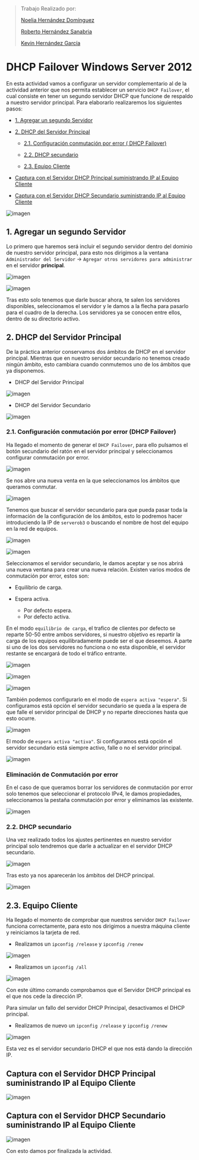 >Trabajo Realizado por:
>
>[Noelia Hernández Domínguez]()
>
>[Roberto Hernández Sanabria](https://github.com/xxkiroxx/servicios-red-internet/blob/master/trim1/u1/a3-dhcp-failover-windows/README.md)
>
>[Kevin Hernández García](https://github.com/KeyMax14/rsd1718-kevin/blob/master/trim1/u2/a4-DHCP-Failover/README.md)



# DHCP Failover Windows Server 2012

En esta actividad vamos a configurar un servidor complementario al de la actividad anterior que nos permita establecer un servicio `DHCP Failover`, el cual consiste en tener un segundo servidor DHCP que funcione de respaldo a nuestro servidor principal. Para elaborarlo realizaremos los siguientes pasos:

- [1. Agregar un segundo Servidor](#1)

- [2. DHCP del Servidor Principal](#2)

    - [2.1. Configuración conmutación por error ( DHCP Failover)](#3)

    - [2.2. DHCP secundario](#4)

    - [2.3. Equipo Cliente](#5)

- [Captura con el Servidor DHCP Principal suministrando IP al Equipo Cliente](#6)

- [Captura con el Servidor DHCP Secundario suministrando IP al Equipo Cliente](#7)


![imagen](images/dhcp_failover_en_windows_2012_server/000.png)



## 1. Agregar un segundo Servidor<a name="1"></a>

Lo primero que haremos será incluir el segundo servidor dentro del dominio de nuestro servidor principal, para esto nos dirigimos a la ventana `Administrador del Servidor` -> `Agregar otros servidores para administrar` en el servidor **principal**.

![imagen](images/dhcp_failover_en_windows_2012_server/003.png)

![imagen](images/dhcp_failover_en_windows_2012_server/002.png)

Tras esto solo tenemos que darle buscar ahora, te salen los servidores disponibles, seleccionamos el servidor y le damos a la flecha para pasarlo para el cuadro de la derecha. Los servidores ya se conocen entre ellos, dentro de su directorio activo.


## 2. DHCP del Servidor Principal<a name="2"></a>

De la práctica anterior conservamos dos ámbitos de DHCP en el servidor principal. Mientras que en nuestro servidor secundario no tenemos creado ningún ámbito, esto cambiara cuando conmutemos uno de los ámbitos que ya disponemos.

- DHCP del Servidor Principal

![imagen](images/dhcp_failover_en_windows_2012_server/001.png)

- DHCP del Servidor Secundario

![imagen](images/dhcp_failover_en_windows_2012_server/008.png)


### 2.1. Configuración conmutación por error (DHCP Failover)  <a name="3"></a>

Ha llegado el momento de generar el `DHCP Failover`, para ello pulsamos el botón secundario del ratón en el servidor principal y seleccionamos configurar conmutación por error.

![imagen](images/dhcp_failover_en_windows_2012_server/005.png)

Se nos abre una nueva venta en la que seleccionamos los ámbitos que queramos conmutar.

![imagen](images/dhcp_failover_en_windows_2012_server/006.png)

Tenemos que buscar el servidor secundario para que pueda pasar toda la información de la configuración de los ámbitos, esto lo podremos hacer introduciendo la IP de `serverob3` o buscando el nombre de host del equipo en la red de equipos.

![imagen](images/dhcp_failover_en_windows_2012_server/009.png)

![imagen](images/dhcp_failover_en_windows_2012_server/007.png)

Seleccionamos el servidor secundario, le damos aceptar y se nos abrirá una nueva ventana para crear una nueva relación. Existen varios modos de conmutación por error, estos son:

- Equilibrio de carga.

-  Espera activa.

      - Por defecto espera.
      - Por defecto activa.




En el modo `equilibrio de carga`, el trafico de clientes por defecto se reparte 50-50 entre ambos servidores, si nuestro objetivo es repartir la carga de los equipos equilibradamente puede ser el que deseemos. A parte si uno de los dos servidores no funciona o no esta disponible, el servidor restante se encargará de todo el tráfico entrante.

![imagen](images/dhcp_failover_en_windows_2012_server/010.png)

![imagen](images/dhcp_failover_en_windows_2012_server/011.png)

![imagen](images/dhcp_failover_en_windows_2012_server/012.png)

También podemos configurarlo en el modo de `espera activa "espera"`. Si configuramos está opción el servidor secundario se queda a la espera de que falle el servidor principal de DHCP y no reparte direcciones hasta que esto ocurre.

![imagen](images/dhcp_failover_en_windows_2012_server/021.png)


El modo de `espera activa "activa"`. Si configuramos está opción el servidor secundario está siempre activo, falle o no el servidor principal.

![imagen](images/dhcp_failover_en_windows_2012_server/022.png)

### Eliminación de Conmutación por error

En el caso de que queramos borrar los servidores de conmutación por error solo tenemos que seleccionar el protocolo IPv4, le damos propiedades, seleccionamos la pestaña conmutación por error y eliminamos las existente.

![imagen](images/dhcp_failover_en_windows_2012_server/023.png)


### 2.2. DHCP secundario<a name="4"></a>

Una vez realizado todos los ajustes pertinentes en nuestro servidor principal solo tendremos que darle a actualizar en el servidor DHCP secundario.

![imagen](images/dhcp_failover_en_windows_2012_server/013.png)

Tras esto ya nos aparecerán los ámbitos del DHCP principal.

![imagen](images/dhcp_failover_en_windows_2012_server/014.png)


## 2.3. Equipo Cliente<a name="5"></a>

Ha llegado el momento de comprobar que nuestros servidor `DHCP Failover` funciona correctamente, para esto nos dirigimos a nuestra máquina cliente y reiniciamos la tarjeta de red.

- Realizamos un `ipconfig /release` y `ipconfig /renew`

![imagen](images/dhcp_failover_en_windows_2012_server/015.png)

- Realizamos un `ipconfig /all`

![imagen](images/dhcp_failover_en_windows_2012_server/017.png)

Con este último comando comprobamos que el Servidor DHCP principal es el que nos cede la dirección IP.

Para simular un fallo del servidor DHCP Principal, desactivamos el DHCP principal.

- Realizamos de nuevo un `ipconfig /release` y `ipconfig /renew`

![imagen](images/dhcp_failover_en_windows_2012_server/016.png)

Esta vez es el servidor secundario DHCP el que nos está dando la dirección IP.



## Captura con el Servidor DHCP Principal suministrando IP al Equipo Cliente<a name="6"></a>

![imagen](images/dhcp_failover_en_windows_2012_server/020.png)

## Captura con el Servidor DHCP Secundario suministrando IP al Equipo Cliente<a name="7"></a>

![imagen](images/dhcp_failover_en_windows_2012_server/019.png)

Con esto damos por finalizada la actividad.
